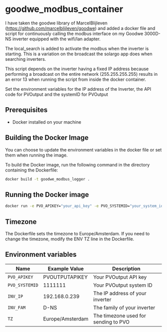 # goodwe_modbus_container

I have taken the goodwe library of MarcelBlijleven (https://github.com/marcelblijleven/goodwe) and added a docker file and script for continuously calling the modbus interface on my Goodwe 3000D-NS inverter equipped with the wifi/lan adapter. 

The local_search is added to activate the modbus when the inverter is starting. This is a variation on the broadcast the solargo app does when searching inverters. 

This script depends on the inverter having a fixed IP address because performing a broadcast on the entire network (255.255.255.255) results in an error 13 when running the script from inside the docker container. 

Set the environment variables for the IP address of the Inverter, the API code for PVOutput and the systemID for PVOutput




## Prerequisites

- Docker installed on your machine

## Building the Docker Image

You can choose to update the environment variables in the docker file or set them when running the image. 

To build the Docker image, run the following command in the directory containing the Dockerfile:

```sh
docker build -t goodwe_modbus_logger .
```

## Running the Docker image

```sh
docker run -e PVO_APIKEY="your_api_key" -e PVO_SYSTEMID="your_system_id" -e INV_IP="your_inverter_ip" -e INV_FAM="your_inverter_family" goodwe_modbus_logger
```

## Timezone

The Dockerfile sets the timezone to Europe/Amsterdam. If you need to change the timezone, modify the ENV TZ line in the Dockerfile.

## Environment variables

| Name         | Example Value       | Description                      |
|--------------|---------------------|----------------------------------|
| `PVO_APIKEY` | PVOUTPUTAPIKEY      | Your PVOutput API key            |
| `PVO_SYSTEMID` | 1111111           | Your PVOutput system ID          |
| `INV_IP`     | 192.168.0.239       | The IP address of your inverter  |
| `INV_FAM`    | D-NS                | The family of your inverter      |
| `TZ`         | Europe/Amsterdam    | The timezone used for sending to PVO | 



